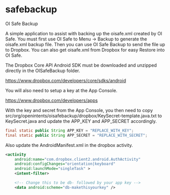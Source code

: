 safebackup
==========

OI Safe Backup

A simple application to assist with backing up the oisafe.xml created
by OI Safe.  You must first use OI Safe to Menu -> Backup to generate
the oisafe.xml backup file.  Then you can use OI Safe Backup to send
the file up to Dropbox.  You can also get oisafe.xml from Dropbox for
easy Restore into OI Safe.

The Dropbox Core API Android SDK must be downloaded and unzipped directly
in the OISafeBackup folder.

https://www.dropbox.com/developers/core/sdks/android

You will also need to setup a key at the App Console.

https://www.dropbox.com/developers/apps

With the key and secret from the App Console, you then need to copy 
src/org/openintents/oisafebackup/dropbox/KeySecret-template.java.txt 
to KeySecret.java and update the APP_KEY and APP_SECRET accordingly.

```java
final static public String APP_KEY = "REPLACE_WITH_KEY";
final static public String APP_SECRET = "REPLACE_WITH_SECRET";
```

Also update the AndroidManifest.xml in the dropbox activity.

```xml
<activity
    android:name="com.dropbox.client2.android.AuthActivity"
    android:configChanges="orientation|keyboard"
    android:launchMode="singleTask" >
    <intent-filter>

	<!-- Change this to be db- followed by your app key -->
	<data android:scheme="db-makethisyourkey" />
```

